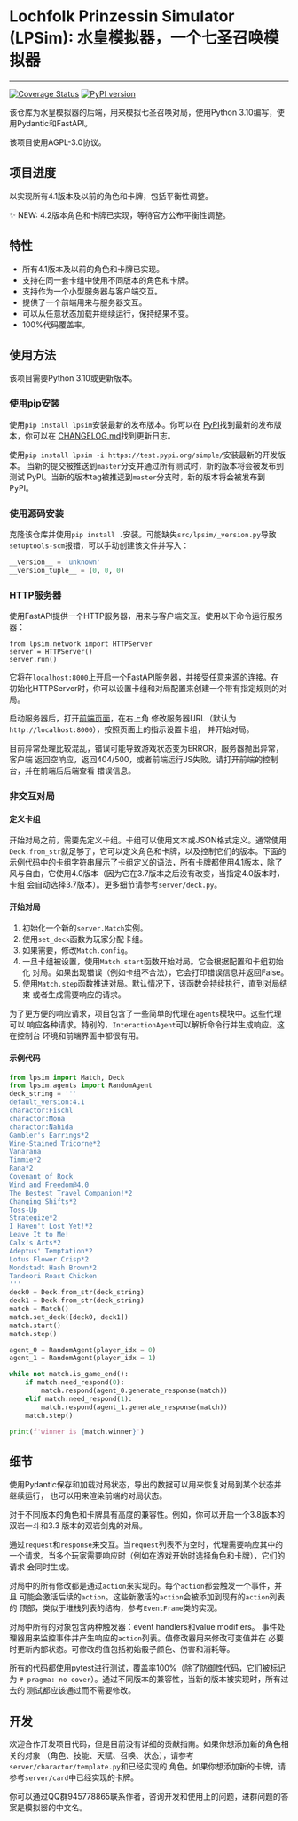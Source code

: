 # Lochfolk Prinzessin Simulator (LPSim): 水皇模拟器，一个七圣召唤模拟器

---

[![Coverage Status](https://coveralls.io/repos/github/LPSim/backend/badge.svg?branch=master)](https://coveralls.io/github/LPSim/backend?branch=master)
[![PyPI version](https://img.shields.io/pypi/v/lpsim.svg?style=flat-square&color=blue)](https://pypi.org/project/lpsim/)

该仓库为水皇模拟器的后端，用来模拟七圣召唤对局，使用Python 3.10编写，使用Pydantic和FastAPI。

该项目使用AGPL-3.0协议。

## 项目进度

以实现所有4.1版本及以前的角色和卡牌，包括平衡性调整。

:sparkles: NEW: 4.2版本角色和卡牌已实现，等待官方公布平衡性调整。

## 特性

- 所有4.1版本及以前的角色和卡牌已实现。
- 支持在同一套卡组中使用不同版本的角色和卡牌。
- 支持作为一个小型服务器与客户端交互。
- 提供了一个前端用来与服务器交互。
- 可以从任意状态加载并继续运行，保持结果不变。
- 100%代码覆盖率。

## 使用方法

该项目需要Python 3.10或更新版本。

### 使用pip安装

使用`pip install lpsim`安装最新的发布版本。你可以在 [PyPI](https://pypi.org/project/lpsim/)找到最新的发布版本，你可以在 [CHANGELOG.md](CHANGELOG.md)找到更新日志。

使用`pip install lpsim -i https://test.pypi.org/simple/`安装最新的开发版本。 当新的提交被推送到`master`分支并通过所有测试时，新的版本将会被发布到测试 PyPI。当新的版本tag被推送到`master`分支时，新的版本将会被发布到PyPI。

### 使用源码安装

克隆该仓库并使用`pip install .`安装。可能缺失`src/lpsim/_version.py`导致 `setuptools-scm`报错，可以手动创建该文件并写入：
```python
__version__ = 'unknown'
__version_tuple__ = (0, 0, 0)
```

### HTTP服务器

使用FastAPI提供一个HTTP服务器，用来与客户端交互。使用以下命令运行服务器：
```
from lpsim.network import HTTPServer
server = HTTPServer()
server.run()
```

它将在`localhost:8000`上开启一个FastAPI服务器，并接受任意来源的连接。在 初始化HTTPServer时，你可以设置卡组和对局配置来创建一个带有指定规则的对局。

启动服务器后，打开[前端页面](https://lpsim.zyr17.cn/index.html)，在右上角 修改服务器URL（默认为`http://localhost:8000`），按照页面上的指示设置卡组， 并开始对局。

目前异常处理比较混乱，错误可能导致游戏状态变为ERROR，服务器抛出异常，客户端 返回空响应，返回404/500，或者前端运行JS失败。请打开前端的控制台，并在前端后后端查看 错误信息。

### 非交互对局

#### 定义卡组

开始对局之前，需要先定义卡组。卡组可以使用文本或JSON格式定义。通常使用 `Deck.from_str`就足够了，它可以定义角色和卡牌，以及控制它们的版本。下面的 示例代码中的卡组字符串展示了卡组定义的语法，所有卡牌都使用4.1版本，除了 风与自由，它使用4.0版本（因为它在3.7版本之后没有改变，当指定4.0版本时，卡组 会自动选择3.7版本）。更多细节请参考`server/deck.py`。

#### 开始对局

1. 初始化一个新的`server.Match`实例。
2. 使用`set_deck`函数为玩家分配卡组。
3. 如果需要，修改`Match.config`。
4. 一旦卡组被设置，使用`Match.start`函数开始对局。它会根据配置和卡组初始化 对局。如果出现错误（例如卡组不合法），它会打印错误信息并返回False。
5. 使用`Match.step`函数推进对局。默认情况下，该函数会持续执行，直到对局结束 或者生成需要响应的请求。

为了更方便的响应请求，项目包含了一些简单的代理在`agents`模块中。这些代理可以 响应各种请求。特别的，`InteractionAgent`可以解析命令行并生成响应。这在控制台 环境和前端界面中都很有用。

#### 示例代码

```python
from lpsim import Match, Deck
from lpsim.agents import RandomAgent
deck_string = '''
default_version:4.1
charactor:Fischl
charactor:Mona
charactor:Nahida
Gambler's Earrings*2
Wine-Stained Tricorne*2
Vanarana
Timmie*2
Rana*2
Covenant of Rock
Wind and Freedom@4.0
The Bestest Travel Companion!*2
Changing Shifts*2
Toss-Up
Strategize*2
I Haven't Lost Yet!*2
Leave It to Me!
Calx's Arts*2
Adeptus' Temptation*2
Lotus Flower Crisp*2
Mondstadt Hash Brown*2
Tandoori Roast Chicken
'''
deck0 = Deck.from_str(deck_string)
deck1 = Deck.from_str(deck_string)
match = Match()
match.set_deck([deck0, deck1])
match.start()
match.step()

agent_0 = RandomAgent(player_idx = 0)
agent_1 = RandomAgent(player_idx = 1)

while not match.is_game_end():
    if match.need_respond(0):
        match.respond(agent_0.generate_response(match))
    elif match.need_respond(1):
        match.respond(agent_1.generate_response(match))
    match.step()

print(f'winner is {match.winner}')
```

## 细节

使用Pydantic保存和加载对局状态，导出的数据可以用来恢复对局到某个状态并继续运行， 也可以用来渲染前端的对局状态。

对于不同版本的角色和卡牌具有高度的兼容性。例如，你可以开启一个3.8版本的双岩一斗和3.3 版本的双岩剑鬼的对局。

通过`request`和`response`来交互。当`request`列表不为空时，代理需要响应其中的 一个请求。当多个玩家需要响应时（例如在游戏开始时选择角色和卡牌），它们的请求 会同时生成。

对局中的所有修改都是通过`action`来实现的。每个`action`都会触发一个事件，并且 可能会激活后续的`action`。这些新激活的`action`会被添加到现有的`action`列表的 顶部，类似于堆栈列表的结构，参考`EventFrame`类的实现。

对局中所有的对象包含两种触发器：event handlers和value modifiers。 事件处理器用来监控事件并产生响应的`action`列表。值修改器用来修改可变值并在 必要时更新内部状态。可修改的值包括初始骰子颜色、伤害和消耗等。

所有的代码都使用pytest进行测试，覆盖率100%（除了防御性代码，它们被标记为 `# pragma: no cover`）。通过不同版本的兼容性，当新的版本被实现时，所有过去的 测试都应该通过而不需要修改。

## 开发

欢迎合作开发项目代码，但是目前没有详细的贡献指南。如果你想添加新的角色相关的对象 （角色、技能、天赋、召唤、状态），请参考`server/charactor/template.py`和已经实现的 角色。如果你想添加新的卡牌，请参考`server/card`中已经实现的卡牌。

你可以通过QQ群945778865联系作者，咨询开发和使用上的问题，进群问题的答案是模拟器的中文名。
